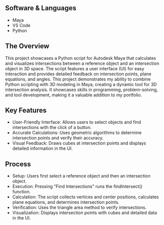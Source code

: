 ## Software & Languages 
- Maya
- VS Code
- Python

## The Overview
This project showcases a Python script for Autodesk Maya that calculates and visualizes intersections between a reference object and an intersection object in 3D space. The script features a user interface (UI) for easy interaction and provides detailed feedback on intersection points, plane equations, and angles. This project demonstrates my ability to combine Python scripting with 3D modeling in Maya, creating a dynamic tool for 3D intersection analysis. It showcases skills in programming, problem-solving, and tool development, making it a valuable addition to my portfolio.

## Key Features
- User-Friendly Interface: Allows users to select objects and find intersections with the click of a button.
- Accurate Calculations: Uses geometric algorithms to determine intersection points and verify their accuracy.
- Visual Feedback: Draws cubes at intersection points and displays detailed information in the UI.

## Process
- Setup: Users first select a reference object and then an intersection object.
- Execution: Pressing "Find Intersections" runs the findIntersect() function.
- Calculation: The script collects vertices and center positions, calculates plane equations, and determines intersection points.
- Verification: Uses the triangle area method to verify intersections.
- Visualization: Displays intersection points with cubes and detailed data in the UI.